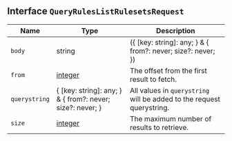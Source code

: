 ## Interface `QueryRulesListRulesetsRequest`

| Name | Type | Description |
| - | - | - |
| `body` | string | ({ [key: string]: any; } & { from?: never; size?: never; }) | All values in `body` will be added to the request body. |
| `from` | [integer](./integer.md) | The offset from the first result to fetch. |
| `querystring` | { [key: string]: any; } & { from?: never; size?: never; } | All values in `querystring` will be added to the request querystring. |
| `size` | [integer](./integer.md) | The maximum number of results to retrieve. |
